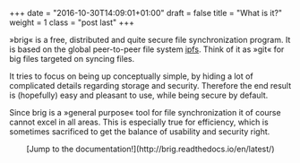 +++
date = "2016-10-30T14:09:01+01:00"
draft = false
title = "What is it?"
weight = 1
class = "post last"
+++

»brig« is a free, distributed and quite secure file synchronization program.
It is based on the global peer-to-peer file system [ipfs](https://ipfs.io/).
Think of it as »git« for big files targeted on syncing files.

It tries to focus on being up conceptually simple, by hiding a lot of
complicated details regarding storage and security. Therefore the end result is
(hopefully) easy and pleasant to use, while being secure by default.

Since brig is a »general purpose« tool for file synchronization it of course
cannot excel in all areas. This is especially true for efficiency, which is
sometimes sacrificed to get the balance of usability and security right.

<center>
[Jump to the documentation!](http://brig.readthedocs.io/en/latest/)
</center>
